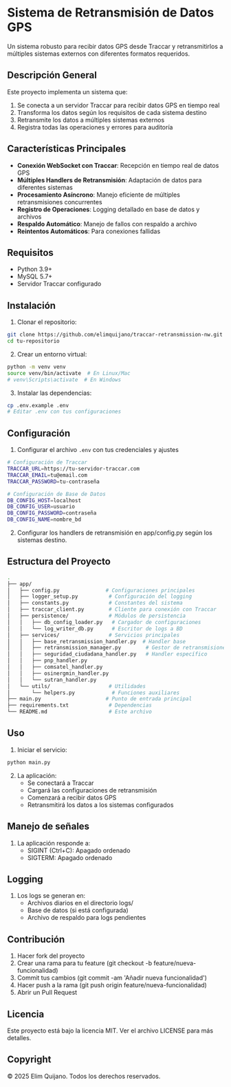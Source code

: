 # Sistema de Retransmisión de Datos GPS

Un sistema robusto para recibir datos GPS desde Traccar y retransmitirlos a múltiples sistemas externos con diferentes formatos requeridos.

## Descripción General

Este proyecto implementa un sistema que:
1. Se conecta a un servidor Traccar para recibir datos GPS en tiempo real
2. Transforma los datos según los requisitos de cada sistema destino
3. Retransmite los datos a múltiples sistemas externos
4. Registra todas las operaciones y errores para auditoría

## Características Principales

- **Conexión WebSocket con Traccar**: Recepción en tiempo real de datos GPS
- **Múltiples Handlers de Retransmisión**: Adaptación de datos para diferentes sistemas
- **Procesamiento Asíncrono**: Manejo eficiente de múltiples retransmisiones concurrentes
- **Registro de Operaciones**: Logging detallado en base de datos y archivos
- **Respaldo Automático**: Manejo de fallos con respaldo a archivo
- **Reintentos Automáticos**: Para conexiones fallidas

## Requisitos

- Python 3.9+
- MySQL 5.7+
- Servidor Traccar configurado

## Instalación

1. Clonar el repositorio:

```bash
git clone https://github.com/elimquijano/traccar-retransmission-nw.git
cd tu-repositorio
```

2. Crear un entorno virtual:

```bash
python -m venv venv
source venv/bin/activate  # En Linux/Mac
# venv\Scripts\activate  # En Windows
```

3. Instalar las dependencias:

```bash
cp .env.example .env
# Editar .env con tus configuraciones
```

## Configuración

1. Configurar el archivo `.env` con tus credenciales y ajustes

```bash
# Configuración de Traccar
TRACCAR_URL=https://tu-servidor-traccar.com
TRACCAR_EMAIL=tu@email.com
TRACCAR_PASSWORD=tu-contraseña

# Configuración de Base de Datos
DB_CONFIG_HOST=localhost
DB_CONFIG_USER=usuario
DB_CONFIG_PASSWORD=contraseña
DB_CONFIG_NAME=nombre_bd
```

2. Configurar los handlers de retransmisión en app/config.py según los sistemas destino.

## Estructura del Proyecto

```bash
.
├── app/
│   ├── config.py               # Configuraciones principales
│   ├── logger_setup.py          # Configuración del logging
│   ├── constants.py             # Constantes del sistema
│   ├── traccar_client.py        # Cliente para conexión con Traccar
│   ├── persistence/             # Módulos de persistencia
│   │   ├── db_config_loader.py   # Cargador de configuraciones
│   │   └── log_writer_db.py      # Escritor de logs a BD
│   ├── services/                # Servicios principales
│   │   ├── base_retransmission_handler.py  # Handler base
│   │   ├── retransmission_manager.py        # Gestor de retransmisiones
│   │   ├── seguridad_ciudadana_handler.py   # Handler específico
│   │   ├── pnp_handler.py
│   │   ├── comsatel_handler.py
│   │   ├── osinergmin_handler.py
│   │   └── sutran_handler.py
│   └── utils/                   # Utilidades
│       └── helpers.py            # Funciones auxiliares
├── main.py                     # Punto de entrada principal
├── requirements.txt             # Dependencias
└── README.md                    # Este archivo
```

## Uso

1. Iniciar el servicio:

```bash
python main.py
```

2. La aplicación:
    - Se conectará a Traccar
    - Cargará las configuraciones de retransmisión
    - Comenzará a recibir datos GPS
    - Retransmitirá los datos a los sistemas configurados

## Manejo de señales

1. La aplicación responde a:
    - SIGINT (Ctrl+C): Apagado ordenado
    - SIGTERM: Apagado ordenado

## Logging

1. Los logs se generan en:
    - Archivos diarios en el directorio logs/
    - Base de datos (si está configurada)
    - Archivo de respaldo para logs pendientes

## Contribución

1. Hacer fork del proyecto
2. Crear una rama para tu feature (git checkout -b feature/nueva-funcionalidad)
3. Commit tus cambios (git commit -am 'Añadir nueva funcionalidad')
4. Hacer push a la rama (git push origin feature/nueva-funcionalidad)
5. Abrir un Pull Request

## Licencia

Este proyecto está bajo la licencia MIT. Ver el archivo LICENSE para más detalles.

## Copyright

© 2025 Elim Quijano. Todos los derechos reservados.